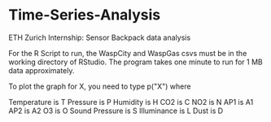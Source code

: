 # Time-Series-Analysis
ETH Zurich Internship: Sensor Backpack data analysis

For the R Script to run, the WaspCity and WaspGas csvs must be in the working directory of RStudio.
The program takes one minute to run for 1 MB data approximately.

To plot the graph for X, you need to type p("X")
where

Temperature is T
Pressure is P
Humidity is H
CO2 is C
NO2 is N
AP1 is A1
AP2 is A2
O3 is O
Sound Pressure is S
Illuminance is L
Dust is D
